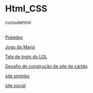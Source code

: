 # Html_CSS

cursodehtml 

<br>
<a href="https://matheuspaltian.github.io/Html_CSS/Pokedex/index.html" target="_blank"> Pokedex</a>

<a href="https://matheuspaltian.github.io/Html_CSS/jogodoMario/mario.html" target="_blank"> Jogo do Mario</a>

<a href="https://matheuspaltian.github.io/Html_CSS/TelaLOL/lol.html" target="_blank"> Tela de login do LOL </a>

<a href="https://matheuspaltian.github.io/Html_CSS/cartao/index.html" target="_blank"> Desafio de construção de site de cartão</a>

<a href="https://matheuspaltian.github.io/Html_CSS/ex013_DESAFIO/site2.html" target="_blank"> site simples</a>

<a href="https://matheuspaltian.github.io/Html_CSS/ex019_redes_sociais/index.html" target="_blank"> site social</a>

